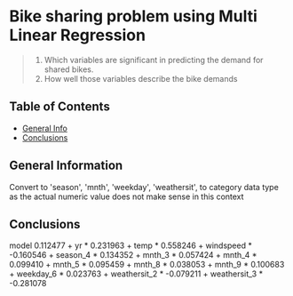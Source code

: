 # Bike sharing problem using Multi Linear Regression 
> 1. Which variables are significant in predicting the demand for shared bikes.
> 2. How well those variables describe the bike demands


## Table of Contents
* [General Info](#general-information)
* [Conclusions](#conclusions)


<!-- You can include any other section that is pertinent to your problem -->

## General Information
Convert to 'season', 'mnth', 'weekday', 'weathersit',  to category data type as the actual numeric value does not make sense in this context


## Conclusions
model
 0.112477 + yr * 0.231963 + temp * 0.558246 + windspeed * -0.160546 + season_4 * 0.134352 +
mnth_3 * 0.057424 + mnth_4 * 0.099410 + mnth_5 * 0.095459 + mnth_8 * 0.038053 + mnth_9 * 0.100683 +
weekday_6 * 0.023763 + weathersit_2 * -0.079211 + weathersit_3 * -0.281078
